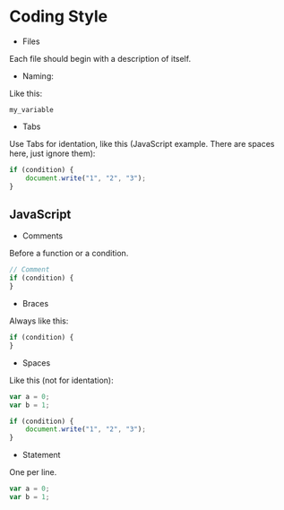 # Coding Style

- Files

Each file should begin with a description of itself.

- Naming:

Like this:

```
my_variable
```

- Tabs

Use Tabs for identation, like this (JavaScript example. There are spaces here, just ignore them):

```JavaScript
if (condition) {
    document.write("1", "2", "3");
}
```

## JavaScript

- Comments

Before a function or a condition.

```JavaScript
// Comment
if (condition) {
}
```

- Braces

Always like this:

```JavaScript
if (condition) {
}
```

- Spaces

Like this (not for identation):

```JavaScript
var a = 0;
var b = 1;

if (condition) {
    document.write("1", "2", "3");
}
```

- Statement

One per line.

```JavaScript
var a = 0;
var b = 1;
```
